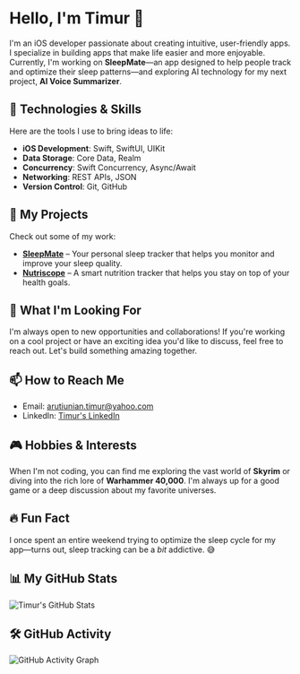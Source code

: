 # Hello, I'm Timur 👋

I'm an iOS developer passionate about creating intuitive, user-friendly apps. I specialize in building apps that make life easier and more enjoyable. Currently, I'm working on **SleepMate**—an app designed to help people track and optimize their sleep patterns—and exploring AI technology for my next project, **AI Voice Summarizer**.

## 🚀 Technologies & Skills

Here are the tools I use to bring ideas to life:

- **iOS Development**: Swift, SwiftUI, UIKit
- **Data Storage**: Core Data, Realm
- **Concurrency**: Swift Concurrency, Async/Await
- **Networking**: REST APIs, JSON
- **Version Control**: Git, GitHub

## 📱 My Projects

Check out some of my work:

- [**SleepMate**]([https://github.com/yourusername/SleepMate](https://github.com/timarutun/SleepTracker)) – Your personal sleep tracker that helps you monitor and improve your sleep quality.
- [**Nutriscope**]([https://github.com/yourusername/Nutriscope](https://github.com/timarutun/ProductScanner)) – A smart nutrition tracker that helps you stay on top of your health goals.

## 🌱 What I'm Looking For

I'm always open to new opportunities and collaborations! If you're working on a cool project or have an exciting idea you'd like to discuss, feel free to reach out. Let's build something amazing together.

## 📫 How to Reach Me

- Email: [arutiunian.timur@yahoo.com](mailto:arutiunian.timur@yahoo.com)
- LinkedIn: [Timur's LinkedIn]([https://linkedin.com/in/yourusername](https://www.linkedin.com/in/timur-arutiunian-a850a1318/))

## 🎮 Hobbies & Interests

When I'm not coding, you can find me exploring the vast world of **Skyrim** or diving into the rich lore of **Warhammer 40,000**. I'm always up for a good game or a deep discussion about my favorite universes.

## 🔥 Fun Fact

I once spent an entire weekend trying to optimize the sleep cycle for my app—turns out, sleep tracking can be a *bit* addictive. 😅

## 📊 My GitHub Stats

![Timur's GitHub Stats](https://github-readme-stats.vercel.app/api?username=timarutun&show_icons=true&count_private=true&hide_title=true)

## 🛠️ GitHub Activity

![GitHub Activity Graph](https://github-readme-activity-graph.cyclic.app/graph?username=timarutun)
